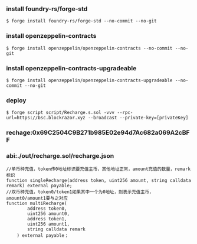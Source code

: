 ### install foundry-rs/forge-std
```shell
$ forge install foundry-rs/forge-std --no-commit --no-git
```
### install openzeppelin-contracts
```shell
$ forge install openzeppelin/openzeppelin-contracts --no-commit --no-git
```

### install openzeppelin-contracts-upgradeable
```shell
$ forge install openzeppelin/openzeppelin-contracts-upgradeable --no-commit --no-git
```

### deploy
```shell
$ forge script script/Recharge.s.sol -vvv --rpc-url=https://bsc.blockrazor.xyz --broadcast --private-key=[privateKey]
```

### rechage:0x69C2504C9B271b985E02e94d7Ac682a069A2cBFF
### abi:./out/recharge.sol/recharge.json

```solidity
//单币种充值，token传0地址标识要充值主币，其他地址正常，amount充值的数量，remark标识
function singleRecharge(address token, uint256 amount, string calldata remark) external payable;
//双币种充值，token0/token1如果其中一个为0地址，则表示充值主币，amount0/amount1要与之对应
function multiRecharge(
        address token0,
        uint256 amount0,
        address token1,
        uint256 amount1,
        string calldata remark
    ) external payable；
```
